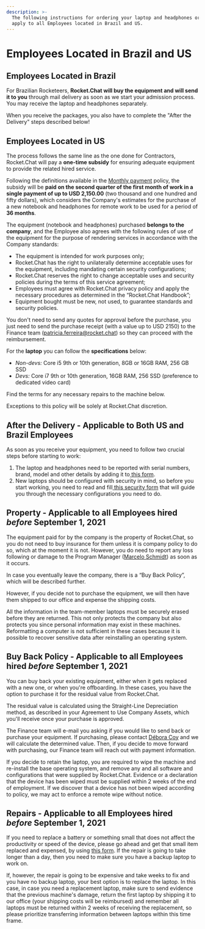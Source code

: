```yaml
---
description: >-
  The following instructions for ordering your laptop and headphones ordering
  apply to all Employees located in Brazil and US.
---
```


# Employees Located in Brazil and US

## Employees Located in Brazil

For Brazilian Rocketeers, **Rocket.Chat will buy the equipment and will send it to you** through mail delivery as soon as we start your admission process. You may receive the laptop and headphones separately.

When you receive the packages, you also have to complete the "After the Delivery" steps described below!

## Employees Located in US

The process follows the same line as the one done for Contractors, Rocket.Chat will pay a **one-time subsidy** for ensuring adequate equipment to provide the related hired service.

Following the definitions available in the [Monthly payment](../monthly-payment.md) policy, the subsidy will be **paid on the second quarter of the first month of work in a single payment of up to USD 2,150.00** (two thousand and one hundred and fifty dollars), which considers the Company's estimates for the purchase of a new notebook and headphones for remote work to be used for a period of **36 months**.

The equipment (notebook and headphones) purchased **belongs to the company**, and the Employee also agrees with the following rules of use of the equipment for the purpose of rendering services in accordance with the Company standards:

* The equipment is intended for work purposes only;
* Rocket.Chat has the right to unilaterally determine acceptable uses for the equipment, including mandating certain security configurations;
* Rocket.Chat reserves the right to change acceptable uses and security policies during the terms of this service agreement;
* Employees must agree with Rocket.Chat privacy policy and apply the necessary procedures as determined in the “Rocket.Chat Handbook”;
* Equipment bought must be new, not used, to guarantee standards and security policies.

You don't need to send any quotes for approval before the purchase, you just need to send the purchase receipt (with a value up to USD 2150) to the Finance team (patricia.ferreira@rocket.chat) so they can proceed with the reimbursement.&#x20;

For the **laptop** you can follow the **specifications** below:

* _Non-devs:_ Core i5 9th or 10th generation, 8GB or 16GB RAM, 256 GB SSD
* _Devs:_ Core i7 9th or 10th generation, 16GB RAM, 256 SSD (preference to dedicated video card)

Find the terms for any necessary repairs to the machine below.

Exceptions to this policy will be solely at Rocket.Chat discretion.

## After the Delivery - Applicable to Both US and Brazil Employees

As soon as you receive your equipment, you need to follow two crucial steps before starting to work:

1. The laptop and headphones need to be reported with serial numbers, brand, model and other details by adding it to[ this form](https://people.zoho.com/rocketchat/zp#compensation/form/add-formLinkName:asset).
2. New laptops should be configured with security in mind, so before you start working, you need to read and fill[ this security form](https://docs.google.com/forms/d/e/1FAIpQLSffmdQUSHaE2WWX6UHo8BAqT6VM0ijBPxyWwJCkmgeRvSpvkA/viewform?usp=sf\_link) that will guide you through the necessary configurations you need to do.

## Property - Applicable to all Employees hired _before_ September 1, 2021

The equipment paid for by the company is the property of Rocket.Chat, so you do not need to buy insurance for them unless it is company policy to do so, which at the moment it is not. However, you do need to report any loss following or damage to the Program Manager ([Marcelo Schmidt](mailto:marcelo.schmidt@rocket.chat)) as soon as it occurs.

In case you eventually leave the company, there is a “Buy Back Policy”, which will be described further.

However, if you decide not to purchase the equipment, we will then have them shipped to our office and expense the shipping costs.

All the information in the team-member laptops must be securely erased before they are returned. This not only protects the company but also protects you since personal information may exist in these machines. Reformatting a computer is not sufficient in these cases because it is possible to recover sensitive data after reinstalling an operating system.

## Buy Back Policy - Applicable to all Employees hired _before_ September 1, 2021

You can buy back your existing equipment, either when it gets replaced with a new one, or when you're offboarding. In these cases, you have the option to purchase it for the residual value from Rocket.Chat.

The residual value is calculated using the Straight-Line Depreciation method, as described in your Agreement to Use Company Assets, which you'll receive once your purchase is approved.

The Finance team will e-mail you asking if you would like to send back or purchase your equipment. If purchasing, please contact [Débora Coy](mailto:debora.coy@rocket.chat) and we will calculate the determined value. Then, if you decide to move forward with purchasing, our Finance team will reach out with payment information.

If you decide to retain the laptop, you are required to wipe the machine and re-install the base operating system, and remove any and all software and configurations that were supplied by Rocket.Chat. Evidence or a declaration that the device has been wiped must be supplied within 2 weeks of the end of employment. If we discover that a device has not been wiped according to policy, we may act to enforce a remote wipe without notice.

## Repairs - Applicable to all Employees hired _before_ September 1, 2021

If you need to replace a battery or something small that does not affect the productivity or speed of the device, please go ahead and get that small item replaced and expensed, by using [this form](https://people.zoho.com/rocketchat/zp#compensation/form/add-formLinkName:Other\_Reimbursement). If the repair is going to take longer than a day, then you need to make sure you have a backup laptop to work on.

If, however, the repair is going to be expensive and take weeks to fix and you have no backup laptop, your best option is to replace the laptop. In this case, in case you need a replacement laptop, make sure to send evidence that the previous machine's damage, return the first laptop by shipping it to our office (your shipping costs will be reimbursed) and remember all laptops must be returned within 2 weeks of receiving the replacement, so please prioritize transferring information between laptops within this time frame.
